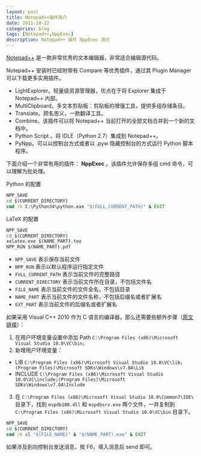 ```yaml
---
layout: post
title: Notepad++插件简介
date: 2011-10-22
categories: blog
tags: [Notepad++,NppExec]
description: Notepad++ 插件 NppExec 简介
---
```


[Notepad++](http://notepad-plus-plus.org/) 是一款非常优秀的文本编辑器，非常适合编辑源代码。

Notepad++ 安装时已经附带有 Compare 等优秀插件，通过其 Plugin Manager 可以下载更多实用插件。

- LightExplorer。轻量级资源管理器，优点在于将 Explorer 集成于 Notepad++ 内部。
- MultiClipboard。多文本剪贴板：剪贴板的增强工具，提供多组存储条目。
- Translate。顾名思义，一款翻译工具。
- Combine。该插件可以将 Notepad++ 当前打开的全部文档合并到一个新的文档中。
- Python Script 。将 IDLE（Python 2.7）集成到 Notepad++。
- PyNpp。可以以控制台方式或者以 .pyw 隐藏控制台的方式运行 Python 脚本程序。

下面介绍一个非常有用的插件： __NppExec__ 。该插件允许保存多组 cmd 命令，可以理解为批处理。

Python 的配置

```cmd
NPP_SAVE     
cd $(CURRENT_DIRECTORY)  
cmd /k C:\Python34\python.exe "$(FULL_CURRENT_PATH)" & EXIT
```

LaTeX 的配置

```cmd
NPP_SAVE                          
cd $(CURRENT_DIRECTORY) 
xelatex.exe $(NAME_PART).tex     
NPP_RUN $(NAME_PART).pdf   
```

- `NPP_SAVE` 表示保存当前文件
- `NPP_RUN` 表示以默认程序运行指定文件
- `FULL_CURRENT_PATH` 表示当前文件的完整路径                    
- `CURRENT_DIRECTORY` 表示当前文件所在目录，不包括文件名   
- `FILE_NAME` 表示当前文件的文件全名，不包括目录        
- `NAME_PART` 表示当前文件的文件名称，不包括后缀名或者扩展名 
- `EXT_PART` 表示当前文件的后缀名或者扩展名          
 
如果采用 Visual C++ 2010 作为 C 语言的编译器，那么还需要些额外步骤（[原文链接](http://isouth.org/archives/291.html)）：

1. 在用户环境变量设置中添加 Path `C:\Program Files (x86)\Microsoft Visual Studio 10.0\VC\bin;`
2. 新增用户环境变量：
 - LIB `C:\Program Files (x86)\Microsoft Visual Studio 10.0\VC\lib;(Program Files)\Microsoft SDKs\Windows\v7.0A\Lib`
 - INCLUDE `C:\Program Files (x86)\Microsoft Visual Studio 10.0\VC\include;(Program Files)\Microsoft SDKs\Windows\v7.0A\Include`
3. 在 `C:\Program Files (x86)\Microsoft Visual Studio 10.0\Common7\IDE\` 目录下，找到 `mspdb100.dll` 和 `mspdbsrv.exe` 两个文件，一并复制到 `C:\Program Files (x86)\Microsoft Visual Studio 10.0\VC\bin` 目录下。

```cmd
NPP_SAVE                          
cd $(CURRENT_DIRECTORY) 
cmd /k cl "$(FILE_NAME)" & "$(NAME_PART).exe" & EXIT
```

如果涉及到向控制台发送消息，按 F6，填入消息后 send 即可。